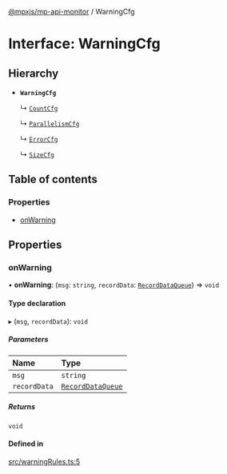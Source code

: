 [@mpxjs/mp-api-monitor](../index.md) / WarningCfg

# Interface: WarningCfg

## Hierarchy

- **`WarningCfg`**

  ↳ [`CountCfg`](CountCfg.md)

  ↳ [`ParallelismCfg`](ParallelismCfg.md)

  ↳ [`ErrorCfg`](ErrorCfg.md)

  ↳ [`SizeCfg`](SizeCfg.md)

## Table of contents

### Properties

- [onWarning](WarningCfg.md#onwarning)

## Properties

### onWarning

• **onWarning**: (`msg`: `string`, `recordData`: [`RecordDataQueue`](RecordDataQueue.md)) => `void`

#### Type declaration

▸ (`msg`, `recordData`): `void`

##### Parameters

| Name | Type |
| :------ | :------ |
| `msg` | `string` |
| `recordData` | [`RecordDataQueue`](RecordDataQueue.md) |

##### Returns

`void`

#### Defined in

[src/warningRules.ts:5](https://github.com/mpx-ecology/mp-api-monitor/blob/95e0f31/src/warningRules.ts#L5)
